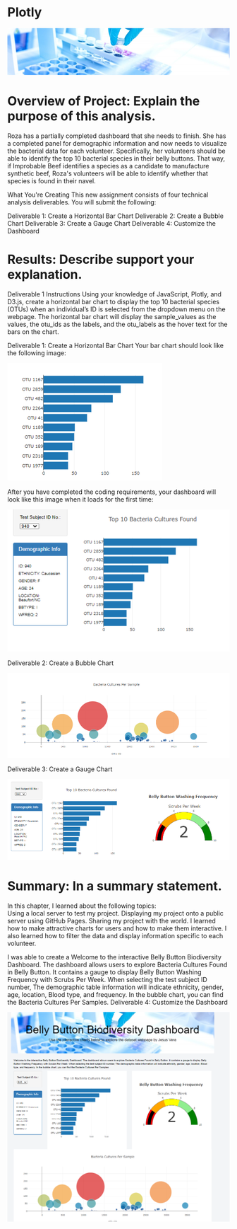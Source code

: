 # Plotly

![](static/images/bacteria.png)

# Overview of Project: Explain the purpose of this analysis.
Roza has a partially completed dashboard that she needs to finish. She has a completed panel for demographic information and now needs to visualize the bacterial data for each volunteer. Specifically, her volunteers should be able to identify the top 10 bacterial species in their belly buttons. That way, if Improbable Beef identifies a species as a candidate to manufacture synthetic beef, Roza's volunteers will be able to identify whether that species is found in their navel.

What You're Creating
This new assignment consists of four technical analysis deliverables. You will submit the following:

Deliverable 1: Create a Horizontal Bar Chart
Deliverable 2: Create a Bubble Chart
Deliverable 3: Create a Gauge Chart
Deliverable 4: Customize the Dashboard


# Results: Describe support your explanation.
Deliverable 1 Instructions
Using your knowledge of JavaScript, Plotly, and D3.js, create a horizontal bar chart to display the top 10 bacterial species (OTUs) when an individual’s ID is selected from the dropdown menu on the webpage. The horizontal bar chart will display the sample_values as the values, the otu_ids as the labels, and the otu_labels as the hover text for the bars on the chart.

Deliverable 1: Create a Horizontal Bar Chart
Your bar chart should look like the following image:

![](Resources/D1.0.PNG)

After you have completed the coding requirements, your dashboard will look like this image when it loads for the first time:

![](Resources/D1.2.PNG)

Deliverable 2: Create a Bubble Chart

![](Resources/d2.PNG)

Deliverable 3: Create a Gauge Chart

![](Resources/D1.PNG)

# Summary: In a summary statement.

In this chapter, I learned about the following topics:  
Using a local server to test my project. Displaying my project onto a public server using GitHub Pages. Sharing my project with the world. I learned how to make attractive charts for users and how to make them interactive. I also learned how to filter the data and display information specific to each volunteer. 

I was able to create a Welcome to the interactive Belly Button Biodiversity Dashboard. The dashboard allows users to explore Bacteria Cultures Found in Belly Button. It contains a gauge to display Belly Button Washing Frequency with Scrubs Per Week. When selecting the test subject ID number, The demographic table information will indicate ethnicity, gender, age, location, Blood type, and frequency. In the bubble chart, you can find the Bacteria Cultures Per Samples.
Deliverable 4: Customize the Dashboard

![](Resources/dashbord1.PNG)
